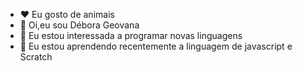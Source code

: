 
- ❤️ Eu gosto de animais 
- 👋 Oi,eu sou Débora Geovana 
- 👀 Eu estou interessada a programar novas linguagens 
- 🌱 Eu estou aprendendo recentemente a linguagem de javascript e Scratch 


<!---
deborageovanamoraes15/deborageovanamoraes15 is a ✨ special ✨ repository because its `README.md` (this file) appears on your GitHub profile.
You can click the Preview link to take a look at your changes.
--->
